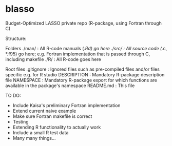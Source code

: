 # blasso
Budget-Optimized LASSO private repo (R-package, using Fortran through C)

Structure:

Folders
./man/ : All R-code manuals (*.Rd) go here
./src/ : All source code (*.c, *.f95) go here; e.g. Fortran implementation that is passed through C, including makefile
./R/   : All R-code goes here

Root files
.gitignore  : Ignored files such as pre-compiled files and/or files specific e.g. for R studio
DESCRIPTION : Mandatory R-package description file
NAMESPACE   : Mandatory R-package export for which functions are available in the package's namespace
README.md   : This file


TO DO:
- Include Kaisa's preliminary Fortran implementation
- Extend current naive example
- Make sure Fortran makefile is correct
- Testing
- Extending R functionality to actually work
- Include a small R test data
- Many many things...
